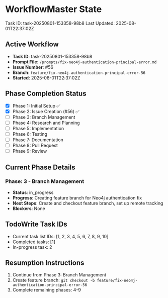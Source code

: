 # WorkflowMaster State
Task ID: task-20250801-153358-98b8
Last Updated: 2025-08-01T22:37:02Z

## Active Workflow
- **Task ID**: task-20250801-153358-98b8
- **Prompt File**: `/prompts/fix-neo4j-authentication-principal-error.md`
- **Issue Number**: #56
- **Branch**: `feature/fix-neo4j-authentication-principal-error-56`
- **Started**: 2025-08-01T22:37:02Z

## Phase Completion Status
- [x] Phase 1: Initial Setup ✅
- [x] Phase 2: Issue Creation (#56) ✅
- [ ] Phase 3: Branch Management
- [ ] Phase 4: Research and Planning
- [ ] Phase 5: Implementation
- [ ] Phase 6: Testing
- [ ] Phase 7: Documentation
- [ ] Phase 8: Pull Request
- [ ] Phase 9: Review

## Current Phase Details
### Phase: 3 - Branch Management
- **Status**: in_progress
- **Progress**: Creating feature branch for Neo4j authentication fix
- **Next Steps**: Create and checkout feature branch, set up remote tracking
- **Blockers**: None

## TodoWrite Task IDs
- Current task list IDs: [1, 2, 3, 4, 5, 6, 7, 8, 9, 10]
- Completed tasks: [1]
- In-progress task: 2

## Resumption Instructions
1. Continue from Phase 3: Branch Management
2. Create feature branch: `git checkout -b feature/fix-neo4j-authentication-principal-error-56`
3. Complete remaining phases: 4-9
